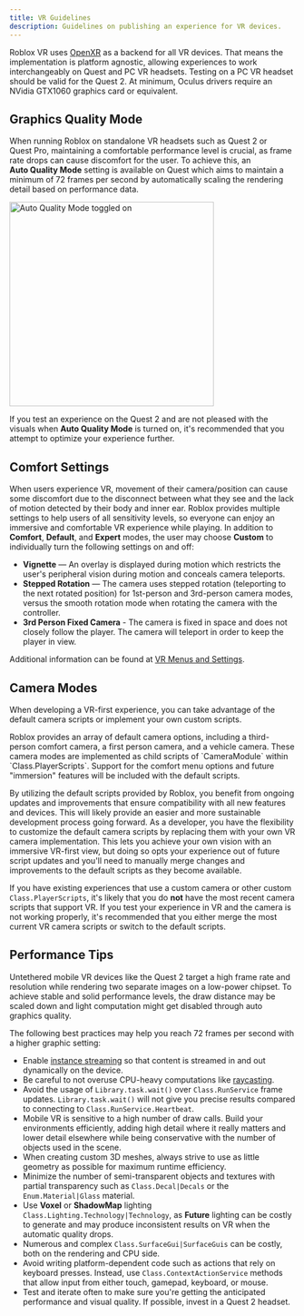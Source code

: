 ```yaml
---
title: VR Guidelines
description: Guidelines on publishing an experience for VR devices.
---
```


Roblox VR uses [OpenXR](https://www.khronos.org/openxr/) as a backend for all VR devices. That means the implementation is platform agnostic, allowing experiences to work interchangeably on Quest and PC VR headsets. Testing on a PC VR headset should be valid for the Quest&nbsp;2. At minimum, Oculus drivers require an NVidia GTX1060 graphics card or equivalent.

## Graphics Quality Mode

When running Roblox on standalone VR headsets such as Quest&nbsp;2 or Quest&nbsp;Pro, maintaining a comfortable performance level is crucial, as frame rate drops can cause discomfort for the user. To achieve this, an **Auto&nbsp;Quality&nbsp;Mode** setting is available on Quest which aims to maintain a minimum of 72 frames per second by automatically scaling the rendering detail based on performance data.

<img src="../../assets/publishing/vr/Auto-Quality-Mode.png" width="360" alt="Auto Quality Mode toggled on" />

If you test an experience on the Quest&nbsp;2 and are not pleased with the visuals when **Auto&nbsp;Quality&nbsp;Mode** is turned on, it's recommended that you attempt to optimize your experience further.

## Comfort Settings

When users experience VR, movement of their camera/position can cause some discomfort due to the disconnect between what they see and the lack of motion detected by their body and inner ear. Roblox provides multiple settings to help users of all sensitivity levels, so everyone can enjoy an immersive and comfortable VR experience while playing. In addition to **Comfort**, **Default**, and **Expert** modes, the user may choose **Custom** to individually turn the following settings on and off:

- **Vignette** — An overlay is displayed during motion which restricts the user's peripheral vision during motion and conceals camera teleports.
- **Stepped Rotation** — The camera uses stepped rotation (teleporting to the next rotated position) for 1st-person and 3rd-person camera modes, versus the smooth rotation mode when rotating the camera with the controller.
- **3rd Person Fixed Camera** - The camera is fixed in space and does not closely follow the player. The camera will teleport in order to keep the player in view.

Additional information can be found at [VR Menus and Settings](https://en.help.roblox.com/hc/en-us/articles/15703381902740-VR-Menus-and-Settings).

## Camera Modes

When developing a VR-first experience, you can take advantage of the default camera scripts or implement your own custom scripts.

<Tabs>
<TabItem label="Default Cameras">
Roblox provides an array of default camera options, including a third-person comfort camera, a first person camera, and a vehicle camera. These camera modes are implemented as child scripts of `CameraModule` within `Class.PlayerScripts`. Support for the comfort menu options and future "immersion" features will be included with the default scripts.

By utilizing the default scripts provided by Roblox, you benefit from ongoing updates and improvements that ensure compatibility with all new features and devices. This will likely provide an easier and more sustainable development process going forward.
</TabItem>
<TabItem label="Custom Camera">
As a developer, you have the flexibility to customize the default camera scripts by replacing them with your own VR camera implementation. This lets you achieve your own vision with an immersive VR-first view, but doing so opts your experience out of future script updates and you'll need to manually merge changes and improvements to the default scripts as they become available.

If you have existing experiences that use a custom camera or other custom `Class.PlayerScripts`, it's likely that you do **not** have the most recent camera scripts that support VR. If you test your experience in VR and the camera is not working properly, it's recommended that you either merge the most current VR camera scripts or switch to the default scripts.
</TabItem>
</Tabs>

## Performance Tips

Untethered mobile VR devices like the Quest&nbsp;2 target a high frame rate and resolution while rendering two separate images on a low-power chipset. To achieve stable and solid performance levels, the draw distance may be scaled down and light computation might get disabled through auto graphics quality.

The following best practices may help you reach 72 frames per second with a higher graphic setting:

- Enable [instance streaming](../../workspace/streaming.md) so that content is streamed in and out dynamically on the device.
- Be careful to not overuse CPU-heavy computations like [raycasting](../../workspace/raycasting.md).
- Avoid the usage of `Library.task.wait()` over `Class.RunService` frame updates. `Library.task.wait()` will not give you precise results compared to connecting to `Class.RunService.Heartbeat`.
- Mobile VR is sensitive to a high number of draw calls. Build your environments efficiently, adding high detail where it really matters and lower detail elsewhere while being conservative with the number of objects used in the scene.
- When creating custom 3D meshes, always strive to use as little geometry as possible for maximum runtime efficiency.
- Minimize the number of semi-transparent objects and textures with partial transparency such as `Class.Decal|Decals` or the `Enum.Material|Glass` material.
- Use **Voxel** or **ShadowMap** lighting `Class.Lighting.Technology|Technology`, as **Future** lighting can be costly to generate and may produce inconsistent results on VR when the automatic quality drops.
- Numerous and complex `Class.SurfaceGui|SurfaceGuis` can be costly, both on the rendering and CPU side.
- Avoid writing platform-dependent code such as actions that rely on keyboard presses. Instead, use `Class.ContextActionService` methods that allow input from either touch, gamepad, keyboard, or mouse.
- Test and iterate often to make sure you're getting the anticipated performance and visual quality. If possible, invest in a Quest&nbsp;2 headset.
